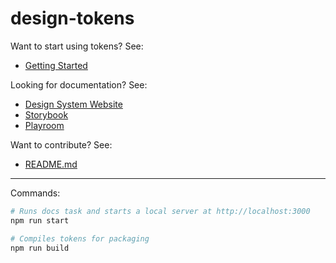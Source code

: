 # design-tokens

Want to start using tokens? See:

- [Getting Started](https://design.sparkpost.com/design/tokens)

Looking for documentation? See:

- [Design System Website](https://design.sparkpost.com)
- [Storybook](https://matchbox-storybook.netlify.app/)
- [Playroom](https://matchbox-playroom.netlify.app/)

Want to contribute? See:

- [README.md](https://github.com/SparkPost/matchbox/blob/main/README.md)

---

Commands:

```bash
# Runs docs task and starts a local server at http://localhost:3000
npm run start

# Compiles tokens for packaging
npm run build
```
